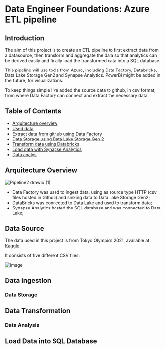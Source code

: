 # Data Engineer Foundations: Azure ETL pipeline

## Introduction

The aim of this project is to create an ETL pipeline to first extract data from a datasource, then transform and aggregate the data so that analytics can be derived easily and finally load the transformed data into a SQL database.

This pipeline will use tools from Azure, including Data Factory, Databricks, Data Lake Storage Gen2 and Synapse Analytics. PowerBi might be added in the future, for visualizations.

To keep things simple I've added the source data to github, in csv format, from where Data Factory can connect and extract the necessary data.

## Table of Contents

- [Arquitecture overview](#Arquitecture-Overview)
- [Used data](#DataSource)
- [Extract data from github using Data Factory](#Data-Ingestion)
- [Data Storage using Data Lake Storage Gen 2](#Data-Storage)
- [Transform data using Databricks](#Data-Transformation)
- [Load data with Synapse Analytics](#Load-Data-into-SQL-Database)
- [Data analys](#Data-Analysis)


## Arquitecture Overview

![Pipeline2 drawio (1)](https://github.com/RaulSTeixeira/Azure-tokyo-olympics-project/assets/118553146/1ce08a90-a100-4a06-bbdf-edf539824b56)
- Data Factory was used to ingest data, using as source type HTTP (csv files hosted in Github) and sinking data to Data Lake Storage Gen2;
- DataBricks was connected to Data Lake and used to transform data;
- Synapse Analytics hosted the SQL database and was connected to Data Lake;

## Data Source
The data used in this project is from Tokyo Olympics 2021, available at: [Kaggle]([https://www.kaggle.com/datasets/arjunprasadsarkhel/2021-olympics-in-toky])

It consists of five different CSV files:

![image](https://github.com/RaulSTeixeira/Azure-tokyo-olympics-project/assets/118553146/62087d3a-f628-40b2-a532-7fa72a0949d3)

## Data Ingestion

### Data Storage

## Data Transformation

### Data Analysis

## Load Data into SQL Database
